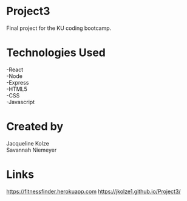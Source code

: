 # Project3
Final project for the KU coding bootcamp. 

# Technologies Used <br>
-React <br>
-Node <br>
-Express <br>
-HTML5 <br>
-CSS <br>
-Javascript

# Created by
Jacqueline Kolze <br>
Savannah Niemeyer

# Links
https://fitnessfinder.herokuapp.com
https://jkolze1.github.io/Project3/
